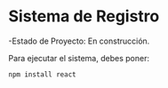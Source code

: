 <h1>Sistema de Registro</h1>
-Estado de Proyecto: En construcción.

Para ejecutar el sistema, debes poner:

```npm install react```
